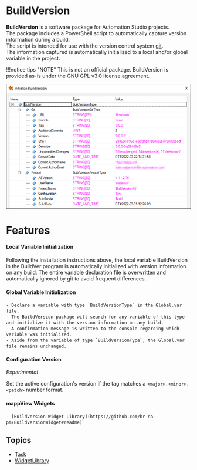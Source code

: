 # BuildVersion

**BuildVersion** is a software package for Automation Studio projects.  
The package includes a PowerShell script to automatically capture version information during a build.  
The script is intended for use with the version control system [git](https://git-scm.com/).  
The information captured is automatically initialized to a local and/or global variable in the project.  

!!!notice tips "NOTE"
    This is not an official package. BuildVersion is provided as-is under the GNU GPL v3.0 license agreement.  

![Initialize build version 2022-03-31_12 27 13](./images/Initialize%20build%20version%202022-03-31_12%2027%2013.png)


# Features
#### Local Variable Initialization

Following the installation instructions above, the local variable BuildVersion in the BuildVer program is automatically initialized with version information on any build. 
The entire variable declaration file is overwritten and automatically ignored by git to avoid frequent differences.

#### Global Variable Initialization
    - Declare a variable with type `BuildVersionType` in the Global.var file. 
    - The BuildVersion package will search for any variable of this type and initialize it with the version information on any build. 
    - A confirmation message is written to the console regarding which variable was initialized.
    - Aside from the variable of type `BuildVersionType`, the Global.var file remains unchanged.
#### Configuration Version
*Experimental*

Set the active configuration's version if the tag matches a `<major>.<minor>.<patch>` number format.

#### mappView Widgets
    - [BuildVersion Widget Library](https://github.com/br-na-pm/BuildVersionWidget#readme)

## Topics
- [Task](BuildVersionTask.md)
- [WidgetLibrary](MpViewWidgetLibrary.md)